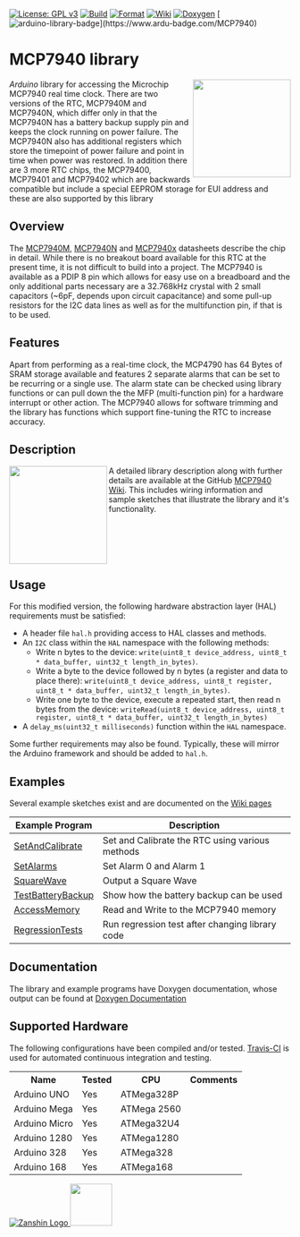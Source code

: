 [![License: GPL v3](https://zanduino.github.io/Badges/GPLv3-blue.svg)](https://www.gnu.org/licenses/gpl-3.0) [![Build](https://github.com/Zanduino/MCP7940/workflows/Build/badge.svg)](https://github.com/Zanduino/MCP7940/actions?query=workflow%3ABuild) [![Format](https://github.com/Zanduino/MCP7940/workflows/Format/badge.svg)](https://github.com/Zanduino/MCP7940/actions?query=workflow%3AFormat) [![Wiki](https://zanduino.github.io/Badges/Documentation-Badge.svg)](https://github.com/Zanduino/MCP7940/wiki) [![Doxygen](https://github.com/Zanduino/MCP7940/workflows/Doxygen/badge.svg)](https://Zanduino.github.io/MCP7940/html/index.html) [![arduino-library-badge](https://www.ardu-badge.com/badge/MCP7940.svg?)](https://www.ardu-badge.com/MCP7940)
# MCP7940 library<br>

<img src="https://github.com/Zanduino/MCP7940/blob/master/Images/MCP7940M-PDIP-8.png" width="175" align="right"/> *Arduino* library for accessing the Microchip MCP7940 real time clock. There are two versions of the RTC, MCP7940M and MCP7940N, which differ only in that the MCP7940N has a battery backup supply pin and keeps the clock running on power failure. The MCP7940N also has additional registers which store the timepoint of power failure and point in time when power was restored. In addition there are 3 more RTC chips, the MCP79400, MCP79401 and MCP79402 which are backwards compatible but include a special EEPROM storage for EUI address and these are also supported by this library

## Overview
The [MCP7940M](http://ww1.microchip.com/downloads/en/DeviceDoc/20002292B.pdf), [MCP7940N](http://ww1.microchip.com/downloads/en/DeviceDoc/20005010F.pdf) and [MCP7940x](http://ww1.microchip.com/downloads/en/DeviceDoc/20005009F.pdf) datasheets describe the chip in detail. While there is no breakout board available for this RTC at the present time, it is not difficult to build into a project. The MCP7940 is available as a PDIP 8 pin which allows for easy use on a breadboard and the only additional parts necessary are a 32.768kHz crystal with 2 small capacitors (~6pF, depends upon circuit capacitance) and some pull-up resistors for the I2C data lines as well as for the multifunction pin, if that is to be used.

## Features
Apart from performing as a real-time clock, the MCP4790 has 64 Bytes of SRAM storage available and features 2 separate alarms that can be set to be recurring or a single use. The alarm state can be checked using library functions or can pull down the the MFP (multi-function pin) for a hardware interrupt or other action.
The MCP7940 allows for software trimming and the library has functions which support fine-tuning the RTC to increase accuracy.

## Description
<img src="https://github.com/Zanduino/MCP7940/blob/master/Images/MCP7940_bb.png" width="175px" align="left" /> A detailed library description along with further details are available at the GitHub [MCP7940 Wiki](https://github.com/Zanduino/MCP7940/wiki). This includes wiring information and sample sketches that illustrate the library and it's functionality.
</br></br></br></br></br></br>
  
## Usage

For this modified version, the following hardware abstraction layer (HAL) requirements must be satisfied:

* A header file `hal.h` providing access to HAL classes and methods.
* An `I2C` class within the `HAL` namespace with the following methods:
  - Write n bytes to the device: `write(uint8_t device_address, uint8_t * data_buffer, uint32_t length_in_bytes)`.
  - Write a byte to the device followed by n bytes (a register and data to place there): `write(uint8_t device_address, uint8_t register, uint8_t * data_buffer, uint32_t length_in_bytes)`.
  - Write one byte to the device, execute a repeated start, then read n bytes from the device: `writeRead(uint8_t device_address, uint8_t register, uint8_t * data_buffer, uint32_t length_in_bytes)`
* A `delay_ms(uint32_t milliseconds)` function within the `HAL` namespace.

Some further requirements may also be found. Typically, these will mirror the Arduino framework and should be added to `hal.h`.
  
## Examples
Several example sketches exist and are documented on the [Wiki pages](https://github.com/Zanduino/MCP7940/wiki)

| Example Program                                                                       | Description                                     |
| ------------------------------------------------------------------------------------- | ----------------------------------------------- |
| [SetAndCalibrate](https://github.com/Zanduino/MCP7940/wiki/SetAndCalibrate.ino)       | Set and Calibrate the RTC using various methods |
| [SetAlarms](https://github.com/Zanduinon/MCP7940/wiki/SetAlarms.ino)                  | Set Alarm 0 and Alarm 1                         |
| [SquareWave](https://github.com/Zanduino/MCP7940/wiki/SquareWave.ino)                 | Output a Square Wave                            |
| [TestBatteryBackup](https://github.com/Zanduino/MCP7940/wiki/TestBatteryBackup.ino)   | Show how the battery backup can be used         |
| [AccessMemory](https://github.com/Zanduino/MCP7940/wiki/AccessMemory.ino)             | Read and Write to the MCP7940 memory            |
| [RegressionTests](https://github.com/Zanduino/MCP7940/wiki/RegressionTests.ino)     |   Run regression test after changing library code |

## Documentation
The library and example programs have Doxygen documentation, whose output can be found at [Doxygen Documentation](https://Zanduino.github.io/MCP7940/html/index.html)  

## Supported Hardware
The following configurations have been compiled and/or tested. [Travis-CI](https://travis-ci.org) is used for automated continuous integration and testing.

<table>
  <th>Name</th>
  <th>Tested</th>
  <th>CPU</th>
  <th>Comments</th>
  <tr>
    <td>Arduino UNO</td>
    <td>Yes</td>
    <td>ATMega328P</td>
    <td></td>
  <tr>
  <tr>
    <td>Arduino Mega</td>
    <td>Yes</td>
    <td>ATMega 2560</td>
    <td></td>
  <tr>
  <tr>
    <td>Arduino Micro</td>
    <td>Yes</td>
    <td>ATMega32U4</td>
    <td></td>
  <tr>
  <tr>
    <td>Arduino 1280</td>
    <td>Yes</td>
    <td>ATMega1280</td>
    <td></td>
  <tr>
  <tr>
    <td>Arduino 328</td>
    <td>Yes</td>
    <td>ATMega328</td>
    <td></td>
  <tr>
  <tr>
    <td>Arduino 168</td>
    <td>Yes</td>
    <td>ATMega168</td>
    <td></td>
  <tr>
</table>    
    
[![Zanshin Logo](https://zanduino.github.io/Images/zanshinkanjitiny.gif) <img src="https://zanduino.github.io/Images/zanshintext.gif" width="75"/>](https://zanduino.github.io)

